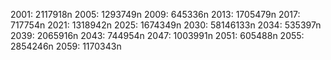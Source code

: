 2001: 2117918n
2005: 1293749n
2009: 645336n
2013: 1705479n
2017: 717754n
2021: 1318942n
2025: 1674349n
2030: 58146133n
2034: 535397n
2039: 2065916n
2043: 744954n
2047: 1003991n
2051: 605488n
2055: 2854246n
2059: 1170343n
